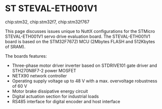 ST STEVAL-ETH001V1
==================

chip:stm32, chip:stm32f7, chip:stm32f767

This page discusses issues unique to NuttX configurations for the
STMicro STEVAL-ETH001V1 servo drive evaluation board. The
STEVAL-ETH001V1 board is based on the STM32F767ZI MCU (2Mbytes FLASH and
512Kbytes of SRAM).

The boards features:

-   Three-phase motor driver inverter based on STDRIVE101 gate driver
    and STH270N8F7-2 power MOSFET
-   NETX90 network controller
-   Operating supply voltage up to 48 V with a max. overvoltage
    robustness of 60 V
-   Motor brake dissipative energy circuit
-   Digital actuation section for industrial loads
-   RS485 interface for digital encoder and host interface
